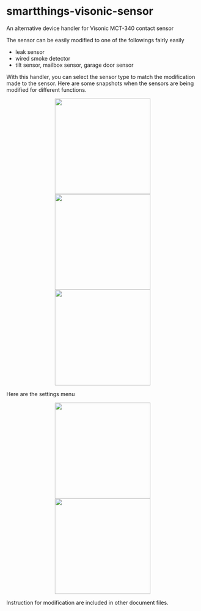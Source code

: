 # smartthings-visonic-sensor
An alternative device handler for Visonic MCT-340 contact sensor

The sensor can be easily modified to one of the followings fairly easily
  - leak sensor
  - wired smoke detector
  - tilt sensor, mailbox sensor, garage door sensor

With this handler, you can select the sensor type to match the modification made to the sensor.
Here are some snapshots when the sensors are being modified for different functions.



<p align="center">
  <img src = "https://github.com/pakmanwg/smartthings-visonic-sensor/blob/master/IMG_2132.PNG" width=250 hspace=10/>
  <img src = "https://github.com/pakmanwg/smartthings-visonic-sensor/blob/master/IMG_2135.PNG" width=250 hspace=10/>
  <img src = "https://github.com/pakmanwg/smartthings-visonic-sensor/blob/master/IMG_2136.PNG" width=250 hspace=10/>
</p>

Here are the settings menu

<p align="center">
  <img src = "https://github.com/pakmanwg/smartthings-visonic-sensor/blob/master/IMG_2133.PNG" width=250 hspace=10/>
  <img src = "https://github.com/pakmanwg/smartthings-visonic-sensor/blob/master/IMG_2134.PNG" width=250 hspace=20/>
</p>

Instruction for modification are included in other document files.
